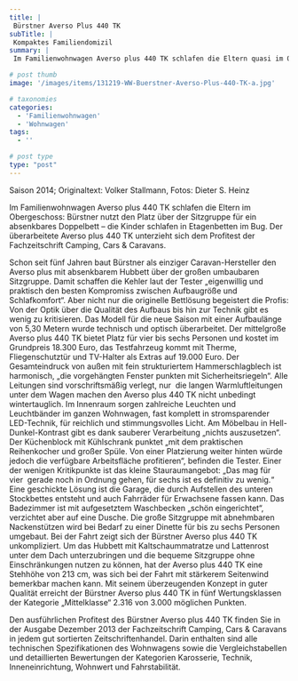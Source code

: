 ```yaml
---
title: |
 Bürstner Averso Plus 440 TK
subTitle: |
 Kompaktes Familiendomizil
summary: |
 Im Familienwohnwagen Averso plus 440 TK schlafen die Eltern quasi im Obergeschoss: Bürstner nutzt den Platz über der Sitzgruppe für ein absenkbares Doppelbett – die Kinder schlafen in Etagenbetten im Bug. Der überarbeitete Averso plus 440 TK unterzieht sich dem Profitest der Fachzeitschrift Camping, Cars & Caravans. 

# post thumb
image: '/images/items/131219-WW-Buerstner-Averso-Plus-440-TK-a.jpg'

# taxonomies
categories: 
  - 'Familienwohnwagen'
  - 'Wohnwagen'
tags:
  - ''

# post type
type: "post"
---
```


Saison 2014; Originaltext: Volker Stallmann, Fotos: Dieter S. Heinz  

Im Familienwohnwagen Averso plus 440 TK schlafen die Eltern im Obergeschoss: Bürstner nutzt den Platz über der Sitzgruppe für ein absenkbares Doppelbett – die Kinder schlafen in Etagenbetten im Bug. Der überarbeitete Averso plus 440 TK unterzieht sich dem Profitest der Fachzeitschrift Camping, Cars & Caravans.  

Schon seit fünf Jahren baut Bürstner als einziger Caravan-Hersteller den Averso plus mit absenkbarem Hubbett über der großen umbaubaren Sitzgruppe. Damit schaffen die Kehler laut der Tester „eigenwillig und praktisch den besten Kompromiss zwischen Aufbaugröße und Schlafkomfort“. Aber nicht nur die originelle Bettlösung begeistert die Profis: Von der Optik über die Qualität des Aufbaus bis hin zur Technik gibt es wenig zu kritisieren. Das Modell für die neue Saison mit einer Aufbaulänge von 5,30 Metern wurde technisch und optisch überarbeitet. Der mittelgroße Averso plus 440 TK bietet Platz für vier bis sechs Personen und kostet im Grundpreis 18.300 Euro, das Testfahrzeug kommt mit Therme, Fliegenschutztür und TV-Halter als Extras auf 19.000 Euro. Der Gesamteindruck von außen mit fein strukturiertem Hammerschlagblech ist harmonisch, „die vorgehängten Fenster punkten mit Sicherheitsriegeln“. Alle Leitungen sind vorschriftsmäßig verlegt, nur  die langen Warmluftleitungen unter dem Wagen machen den Averso plus 440 TK nicht unbedingt wintertauglich. Im Innenraum sorgen zahlreiche Leuchten und Leuchtbänder im ganzen Wohnwagen, fast komplett in stromsparender LED-Technik, für reichlich und stimmungsvolles Licht. Am Möbelbau in Hell-Dunkel-Kontrast gibt es dank sauberer Verarbeitung „nichts auszusetzen“. Der Küchenblock mit Kühlschrank punktet „mit dem praktischen Reihenkocher und großer Spüle. Von einer Platzierung weiter hinten würde jedoch die verfügbare Arbeitsfläche profitieren“, befinden die Tester. Einer der wenigen Kritikpunkte ist das kleine Stauraumangebot: „Das mag für vier  gerade noch in Ordnung gehen, für sechs ist es definitiv zu wenig.“ Eine geschickte Lösung ist die Garage, die durch Aufstellen des unteren Stockbettes entsteht und auch Fahrräder für Erwachsene fassen kann. Das Badezimmer ist mit aufgesetztem Waschbecken „schön eingerichtet“, verzichtet aber auf eine Dusche. Die große Sitzgruppe mit abnehmbaren Nackenstützen wird bei Bedarf zu einer Dinette für bis zu sechs Personen umgebaut. Bei der Fahrt zeigt sich der Bürstner Averso plus 440 TK unkompliziert. Um das Hubbett mit Kaltschaummatratze und Lattenrost unter dem Dach unterzubringen und die bequeme Sitzgruppe ohne Einschränkungen nutzen zu können, hat der Averso plus 440 TK eine Stehhöhe von 213 cm, was sich bei der Fahrt mit stärkerem Seitenwind bemerkbar machen kann. Mit seinem überzeugenden Konzept in guter Qualität erreicht der Bürstner Averso plus 440 TK in fünf Wertungsklassen der Kategorie „Mittelklasse“ 2.316 von 3.000 möglichen Punkten.  

Den ausführlichen Profitest des Bürstner Averso plus 440 TK finden Sie in der Ausgabe Dezember 2013 der Fachzeitschrift Camping, Cars & Caravans in jedem gut sortierten Zeitschriftenhandel. Darin enthalten sind alle technischen Spezifikationen des Wohnwagens sowie die Vergleichstabellen und detaillierten Bewertungen der Kategorien Karosserie, Technik, Inneneinrichtung, Wohnwert und Fahrstabilität.  